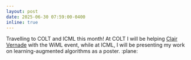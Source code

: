 ```yaml
---
layout: post
date: 2025-06-30 07:59:00-0400
inline: true
---
```

Travelling to COLT and ICML this month! At COLT I will be helping [Clair Vernade](https://www.cvernade.com) with the WiML event, while at ICML, I will be presenting my work <d-cite key="Benomar25"></d-cite> on learning-augmented algorithms as a poster. :plane: